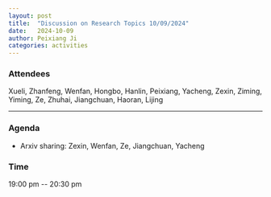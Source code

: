 ```yaml
---
layout: post
title:  "Discussion on Research Topics 10/09/2024"
date:   2024-10-09
author: Peixiang Ji
categories: activities
---
```


### Attendees

Xueli, Zhanfeng, Wenfan, Hongbo, Hanlin, Peixiang, Yacheng, Zexin, Ziming, Yiming, Ze, Zhuhai, Jiangchuan, Haoran, Lijing

---

### Agenda

- Arxiv sharing: Zexin, Wenfan, Ze, Jiangchuan, Yacheng
  
    
### Time

19:00 pm -- 20:30 pm

